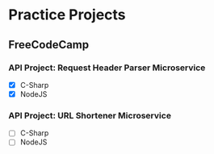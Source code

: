 # Practice Projects

## FreeCodeCamp

### API Project: Request Header Parser Microservice
- [x] C-Sharp
- [x] NodeJS

### API Project: URL Shortener Microservice
- [ ] C-Sharp
- [ ] NodeJS
